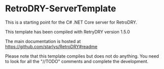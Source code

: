 # RetroDRY-ServerTemplate

This is a starting point for the C# .NET Core server for RetroDRY.

This template has been compiled with RetryDRY version 1.5.0

The main documentation is hosted at https://github.com/starlys/RetroDRY#readme

Please note that this template compiles but does not do anything. You need to look for all the "//TODO" comments and complete
the development.